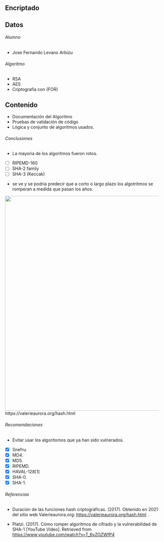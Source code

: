 ## Encriptado
## Datos
###### Alumno
- Jose Fernando Levano Arbizu
###### Algoritmo
- RSA
- AES
- Criptografia con (FOR)
## Contenido
- Documentación del Algoritmo
- Pruebas de validación de código
- Lógica y conjunto de algoritmos usados.
###### Conclusiones
- La mayoria de los algoritmos fueron rotos.
- [ ] RIPEMD-160
- [ ] SHA-2 family
- [ ] SHA-3 (Keccak)
- se ve y se podria predecir que a corto o largo plazo los algotritmos se romperan a medida que pasan los años.

<img src="https://www.researchgate.net/profile/Fabrizio_DAmore/publication/325862750/figure/fig1/AS:639524099072008@1529485835289/Lifetimes-of-popular-cryptographic-hashes-3.png" width="700"> 
https://valerieaurora.org/hash.html

###### Recomendaciones
- Evitar usar los algoritomos que ya han sido vulnerados.

- [x] Snefru.
- [x] MD4.
- [x] MD5.
- [x] RIPEMD.
- [x] HAVAL-128[1]
- [x] SHA-0.
- [x] SHA-1.

###### Referencias
- Duración de las funciones hash criptográficas. (2017). Obtenido en 2021 del sitio web Valerieaurora.org: https://valerieaurora.org/hash.html .

- Platzi. (2017). Cómo romper algoritmos de cifrado y la vulnerabilidad de SHA-1 [YouTube Video]. Retrieved from https://www.youtube.com/watch?v=T_6vZOZWfP4
